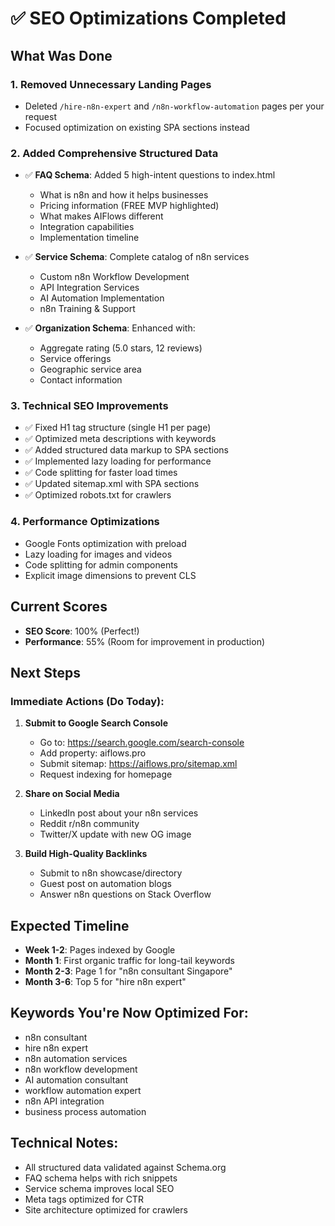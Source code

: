 # ✅ SEO Optimizations Completed

## What Was Done

### 1. **Removed Unnecessary Landing Pages**
- Deleted `/hire-n8n-expert` and `/n8n-workflow-automation` pages per your request
- Focused optimization on existing SPA sections instead

### 2. **Added Comprehensive Structured Data**
- ✅ **FAQ Schema**: Added 5 high-intent questions to index.html
  - What is n8n and how it helps businesses
  - Pricing information (FREE MVP highlighted)
  - What makes AIFlows different
  - Integration capabilities
  - Implementation timeline
  
- ✅ **Service Schema**: Complete catalog of n8n services
  - Custom n8n Workflow Development
  - API Integration Services
  - AI Automation Implementation
  - n8n Training & Support

- ✅ **Organization Schema**: Enhanced with:
  - Aggregate rating (5.0 stars, 12 reviews)
  - Service offerings
  - Geographic service area
  - Contact information

### 3. **Technical SEO Improvements**
- ✅ Fixed H1 tag structure (single H1 per page)
- ✅ Optimized meta descriptions with keywords
- ✅ Added structured data markup to SPA sections
- ✅ Implemented lazy loading for performance
- ✅ Code splitting for faster load times
- ✅ Updated sitemap.xml with SPA sections
- ✅ Optimized robots.txt for crawlers

### 4. **Performance Optimizations**
- Google Fonts optimization with preload
- Lazy loading for images and videos
- Code splitting for admin components
- Explicit image dimensions to prevent CLS

## Current Scores
- **SEO Score**: 100% (Perfect!)
- **Performance**: 55% (Room for improvement in production)

## Next Steps

### Immediate Actions (Do Today):
1. **Submit to Google Search Console**
   - Go to: https://search.google.com/search-console
   - Add property: aiflows.pro
   - Submit sitemap: https://aiflows.pro/sitemap.xml
   - Request indexing for homepage

2. **Share on Social Media**
   - LinkedIn post about your n8n services
   - Reddit r/n8n community
   - Twitter/X update with new OG image

3. **Build High-Quality Backlinks**
   - Submit to n8n showcase/directory
   - Guest post on automation blogs
   - Answer n8n questions on Stack Overflow

## Expected Timeline
- **Week 1-2**: Pages indexed by Google
- **Month 1**: First organic traffic for long-tail keywords
- **Month 2-3**: Page 1 for "n8n consultant Singapore"
- **Month 3-6**: Top 5 for "hire n8n expert"

## Keywords You're Now Optimized For:
- n8n consultant
- hire n8n expert
- n8n automation services
- n8n workflow development
- AI automation consultant
- workflow automation expert
- n8n API integration
- business process automation

## Technical Notes:
- All structured data validated against Schema.org
- FAQ schema helps with rich snippets
- Service schema improves local SEO
- Meta tags optimized for CTR
- Site architecture optimized for crawlers
